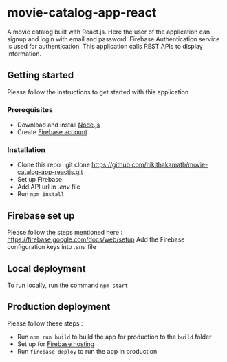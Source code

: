 # movie-catalog-app-react
A movie catalog built with React.js. Here the user of the application can signup and login with email and password. Firebase Authentication service is used for authentication. This application calls REST APIs to display information.

## Getting started
Please follow the instructions to get started with this application

### Prerequisites
* Download and install [Node.js](https://nodejs.org/en/download/)
* Create [Firebase account](https://firebase.google.com/)

### Installation
* Clone this repo : git clone https://github.com/nikithakamath/movie-catalog-app-reactjs.git
* Set up Firebase
* Add API url in *.env* file
* Run ```npm install```

## Firebase set up
Please follow the steps mentioned here : https://firebase.google.com/docs/web/setup
Add the Firebase configuration keys into *.env* file

## Local deployment
To run locally, run the command ```npm start```

## Production deployment
Please follow these steps :
* Run ```npm run build``` to build the app for production to the `build` folder
* Set up for [Firebase hosting](https://firebase.google.com/docs/hosting/quickstart)
* Run ```firebase deploy``` to run the app in production
